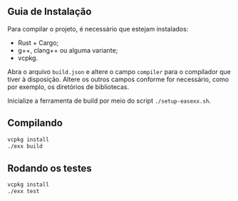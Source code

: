 ## Guia de Instalação

Para compilar o projeto, é necessário que estejam instalados:
- Rust + Cargo;
- g++, clang++ ou alguma variante;
- vcpkg.

Abra o  arquivo `build.json` e altere o campo `compiler` para o compilador que tiver à disposição. Altere os outros campos conforme for necessário, como por exemplo, os diretórios de bibliotecas.

Inicialize a ferramenta de build por meio do script `./setup-easexx.sh`.

## Compilando
```bash
vcpkg install
./exx build
```

## Rodando os testes
```bash
vcpkg install
./exx test
```
